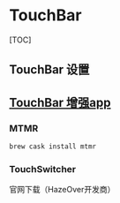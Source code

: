 # TouchBar

[TOC]

## TouchBar 设置

##  [TouchBar 增强app](https://github.com/suliveevil/ultimate-macOS/tree/master/Software%26Setting/GUI/TouchBar%26apps)

### MTMR

```bash
brew cask install mtmr
```



### TouchSwitcher

官网下载（HazeOver开发商）